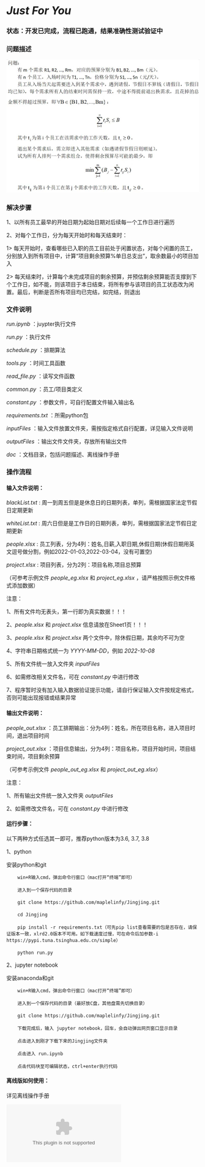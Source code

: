 
# _Just For You_

### 状态：开发已完成，流程已跑通，结果准确性测试验证中

### 问题描述

![问题描述](https://github.com/maplelinfy/Jingjing/blob/master/doc/%E9%97%AE%E9%A2%98%E6%8F%8F%E8%BF%B0.jpg)

### 解决步骤

1、以所有员工最早的开始日期为起始日期对后续每一个工作日进行遍历

2、对每个工作日，分为每天开始时和每天结束时：

1> 每天开始时，查看哪些已入职的员工目前处于闲置状态，对每个闲置的员工，分别放入到所有项目中，计算“项目剩余预算%单日总支出”，取余数最小的项目加入

2> 每天结束时，计算每个未完成项目的剩余预算，并预估剩余预算能否支撑到下个工作日，如不能，则该项目于本日结束，将所有参与该项目的员工状态改为闲置。最后，判断是否所有项目均已完结，如完结，则退出

### 文件说明

_run.ipynb_ ：juypter执行文件

_run.py_ ：执行文件

_schedule.py_ ：排期算法

_tools.py_ ：时间工具函数

_read_file.py_ ：读写文件函数

_common.py_ ：员工/项目类定义

_constant.py_ ：参数文件，可自行配置文件输入输出名

_requirements.txt_ ：所需python包

_inputFiles_ ：输入文件放置文件夹，需按指定格式自行配置，详见输入文件说明

_outputFiles_ ：输出文件文件夹，存放所有输出文件

_doc_ ：文档目录，包括问题描述、离线操作手册

### 操作流程

#### 输入文件说明：

_blackList.txt_ : 周一到周五但是是休息日的日期列表，单列，需根据国家法定节假日定期更新

_whiteList.txt_ : 周六日但是是工作日的日期列表，单列，需根据国家法定节假日定期更新

_people.xlsx_ : 员工列表，分为4列：姓名,日薪,入职日期,休假日期(休假日期用英文逗号做分割，例如2022-01-03,2022-03-04，没有可置空)

_project.xlsx_ : 项目列表，分为2列：项目名称,项目总预算

（可参考示例文件 _people_eg.xlsx_ 和 _project_eg.xlsx_ ，请严格按照示例文件格式添加数据）

注意：

1、所有文件均无表头，第一行即为真实数据！！！

2、_people.xlsx_ 和 _project.xlsx_ 信息请放在Sheet1页！！！

3、_people.xlsx_ 和 _project.xlsx_ 两个文件中，除休假日期，其余均不可为空

4、字符串日期格式统一为 _YYYY-MM-DD_，例如 _2022-10-08_

5、所有文件统一放入文件夹 _inputFiles_

6、如需修改相关文件名，可在 _constant.py_ 中进行修改

7、程序暂时没有加入输入数据验证提示功能，请自行保证输入文件按规定格式，否则可能出现报错或结果异常

#### 输出文件说明：

_people_out.xlsx_ ：员工排期输出：分为4列：姓名，所在项目名称，进入项目时间，退出项目时间

_project_out.xlsx_ ：项目信息输出，分为4列：项目名称，项目开始时间，项目结束时间，项目剩余预算

（可参考示例文件 _people_out_eg.xlsx_ 和 _project_out_eg.xlsx_）

注意：

1、所有输出文件统一放入文件夹 _outputFiles_

2、如需修改文件名，可在 _constant.py_ 中进行修改

#### 运行步骤：

以下两种方式任选其一即可，推荐python版本为3.6, 3.7, 3.8

1、python

安装python和git

        win+R输入cmd，弹出命令行窗口（mac打开“终端”即可）

        进入到一个保存代码的目录

        git clone https://github.com/maplelinfy/Jingjing.git

        cd Jingjing

        pip install -r requirements.txt（可先pip list查看需要的包是否存在，请保证版本一致，xlrd2.0版本不可用。如下载速度过慢，可在命令后加参数-i https://pypi.tuna.tsinghua.edu.cn/simple）

        python run.py

2、jupyter notebook

安装anaconda和git

        win+R输入cmd，弹出命令行窗口（mac打开“终端”即可）

        进入到一个保存代码的目录（最好放C盘，其他盘需先切换目录）

        git clone https://github.com/maplelinfy/Jingjing.git

        下载完成后，输入 jupyter notebook，回车，会自动弹出网页窗口显示目录

        点击进入到刚才下载下来的Jingjing文件夹

        点击进入 run.ipynb

        点击代码块至可编辑状态，ctrl+enter执行代码

#### 离线版如何使用：

详见离线操作手册

![离线操作手册](https://github.com/maplelinfy/Jingjing/blob/master/doc/%E7%A6%BB%E7%BA%BF%E6%93%8D%E4%BD%9C%E6%89%8B%E5%86%8C.docx)

